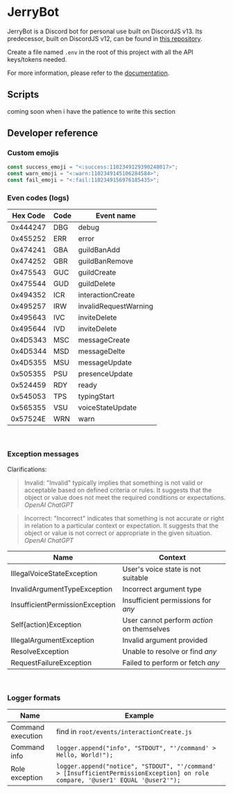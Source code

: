 # JerryBot

JerryBot is a Discord bot for personal use built on DiscordJS v13. Its predecessor, built on DiscordJS v12, can be found in [this repository](https://github.com/AspectOfJerry/DiscordBot-OBSOLETE).

Create a file named `.env` in the root of this project with all the API keys/tokens needed.

For more information, please refer to the [documentation](https://bot.jerrydev.net).

## Scripts

coming soon when i have the patience to write this section

## Developer reference

### Custom emojis

```js
const success_emoji = "<:success:1102349129390248017>";
const warn_emoji = "<:warn:1102349145106284584>";
const fail_emoji = "<:fail:1102349156976185435>";
```

### Even codes (logs)

| Hex Code | Code | Event name            |
| -------- | ---- | --------------------- |
| 0x444247 | DBG  | debug                 |
| 0x455252 | ERR  | error                 |
| 0x474241 | GBA  | guildBanAdd           |
| 0x474252 | GBR  | guildBanRemove        |
| 0x475543 | GUC  | guildCreate           |
| 0x475544 | GUD  | guildDelete           |
| 0x494352 | ICR  | interactionCreate     |
| 0x495257 | IRW  | invalidRequestWarning |
| 0x495643 | IVC  | inviteDelete          |
| 0x495644 | IVD  | inviteDelete          |
| 0x4D5343 | MSC  | messageCreate         |
| 0x4D5344 | MSD  | messageDelte          |
| 0x4D5355 | MSU  | messageUpdate         |
| 0x505355 | PSU  | presenceUpdate        |
| 0x524459 | RDY  | ready                 |
| 0x545053 | TPS  | typingStart           |
| 0x565355 | VSU  | voiceStateUpdate      |
| 0x57524E | WRN  | warn                  |

<br>

### Exception messages

Clarifications:
> Invalid: "Invalid" typically implies that something is not valid or acceptable based on defined criteria or rules. It suggests that the object or value does not meet the required conditions or expectations.
> *OpenAI ChatGPT*

> Incorrect: "Incorrect" indicates that something is not accurate or right in relation to a particular context or expectation. It suggests that the object or value is not correct or appropriate in the given situation.
> *OpenAI ChatGPT*

| Name                            | Context                                    |
| ------------------------------- | ------------------------------------------ |
| IllegalVoiceStateException      | User's voice state is not suitable         |
| InvalidArgumentTypeException    | Incorrect argument type                    |
| InsufficientPermissionException | Insufficient permissions for *any*         |
| Self{action}Exception           | User cannot perform *action* on themselves |
| IllegalArgumentException        | Invalid argument provided                  |
| ResolveException                | Unable to resolve or find *any*            |
| RequestFailureException         | Failed to perform or fetch *any*           |

<br>

### Logger formats

| Name              | Example                                                                                                                       |
| ----------------- | ----------------------------------------------------------------------------------------------------------------------------- |
| Command execution | find in `root/events/interactionCreate.js`                                                                                    |
| Command info      | `logger.append("info", "STDOUT", "'/command' > Hello, World!");`                                                                |
| Role exception    | `logger.append("notice", "STDOUT", "'/command' > [InsufficientPermissionException] on role compare, '@user1' EQUAL '@user2'");` |
